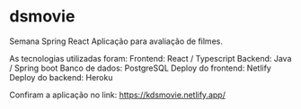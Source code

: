 # dsmovie
Semana Spring React
Aplicação para avaliação de filmes. 

As tecnologias utilizadas foram:
Frontend: React / Typescript
Backend: Java / Spring boot
Banco de dados: PostgreSQL
Deploy do frontend: Netlify
Deploy do backend: Heroku

Confiram a aplicação no link: https://kdsmovie.netlify.app/
